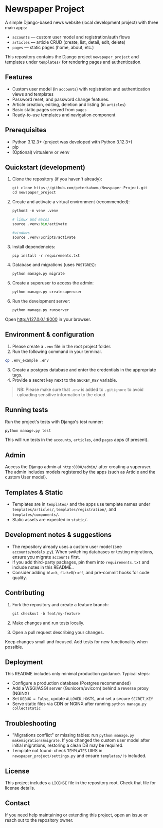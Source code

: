 # Newspaper Project

A simple Django-based news website (local development project) with three main apps:
- `accounts` — custom user model and registration/auth flows
- `articles` — article CRUD (create, list, detail, edit, delete)
- `pages` — static pages (home, about, etc.)

This repository contains the Django project `newspaper_project` and templates under `templates/` for rendering pages and authentication.


## Features

- Custom user model (in `accounts`) with registration and authentication views and templates
- Password reset, and password change features.
- Article creation, editing, deletion and listing (in `articles`)
- Basic static pages served from `pages`
- Ready-to-use templates and navigation component

## Prerequisites

- Python 3.12.3+ (project was developed with Python 3.12.3+)
- pip
- (Optional) virtualenv or venv

## Quickstart (development)

1. Clone the repository (if you haven't already):

   ```python
   git clone https://github.com/peterkahumu/Newspaper-Project.git
   cd newspaper_project
   ```

2. Create and activate a virtual environment (recommended):

   ```python
   python3 -m venv .venv

   # linux and macos
   source .venv/bin/activate

   #windows
   source .venv/Scripts/activate
   ```

3. Install dependencies:

   ```python
   pip install -r requirements.txt
   ```

4. Database and migrations (uses `POSTGRES`):

   ```python
   python manage.py migrate
   ```

5. Create a superuser to access the admin:

   ```python
   python manage.py createsuperuser
   ```

6. Run the development server:

   ```python
   python manage.py runserver
   ```

Open http://127.0.0.1:8000 in your browser.

## Environment & configuration

1. Please create a `.env` file in the root project folder.
2. Run the following command in your terminal.
```bash
cp .env_example .env
```
3. Create a postgres database and enter the credentials in the appropriate tags.
4. Provide a secret key next to the `SECRET_KEY` variable.

> NB: Please make sure that `.env` is added to `.gitignore` to avoid uploading sensitive information to the cloud.
## Running tests

Run the project's tests with Django's test runner:

   ```python
   python manage.py test
   ```

This will run tests in the `accounts`, `articles`, and `pages` apps (if present).

## Admin

Access the Django admin at `http:8000/admin/` after creating a superuser. The admin includes models registered by the apps (such as Article and the custom User model).

## Templates & Static

- Templates are in `templates/` and the apps use template names under `templates/articles/`, `templates/registration/`, and `templates/components/`.
- Static assets are expected in `static/`.

## Development notes & suggestions

- The repository already uses a custom user model (see `accounts/models.py`). When switching databases or testing migrations, ensure you migrate `accounts` first.
- If you add third-party packages, pin them into `requirements.txt` and include notes in this README..
- Consider adding `black`, `flake8`/`ruff`, and pre-commit hooks for code quality.

## Contributing

1. Fork the repository and create a feature branch:

   ```python
   git checkout -b feat/my-feature
   ```

2. Make changes and run tests locally.
3. Open a pull request describing your changes.

Keep changes small and focused. Add tests for new functionality when possible.

## Deployment

This README includes only minimal production guidance. Typical steps:

- Configure a production database (Postgres recommended)
- Add a WSGI/ASGI server (Gunicorn/uvicorn) behind a reverse proxy (NGINX)
- Set `DEBUG = False`, update `ALLOWED_HOSTS`, and set a secure `SECRET_KEY`
- Serve static files via CDN or NGINX after running `python manage.py collectstatic`

## Troubleshooting

- "Migrations conflict" or missing tables: run `python manage.py makemigrations`/`migrate`. If you changed the custom user model after initial migrations, restoring a clean DB may be required.
- Template not found: check `TEMPLATES` DIRS in `newspaper_project/settings.py` and ensure `templates/` is included.

## License

This project includes a `LICENSE` file in the repository root. Check that file for license details.

## Contact

If you need help maintaining or extending this project, open an issue or reach out to the repository owner.

